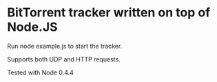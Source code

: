 BitTorrent tracker written on top of Node.JS
============================================

Run node example.js to start the tracker.

Supports both UDP and HTTP requests.

Tested with Node 0.4.4
